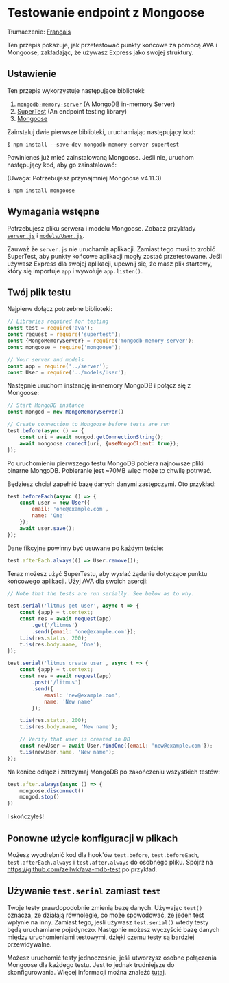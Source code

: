 # Testowanie endpoint z Mongoose

Tłumaczenie: [Français](https://github.com/avajs/ava-docs/blob/main/fr_FR/docs/recipes/endpoint-testing-with-mongoose.md)

Ten przepis pokazuje, jak przetestować punkty końcowe za pomocą AVA i Mongoose, zakładając, że używasz Express jako swojej struktury.

## Ustawienie

Ten przepis wykorzystuje następujące biblioteki:

1. [`mongodb-memory-server`](https://github.com/nodkz/mongodb-memory-server) (A MongoDB in-memory Server)
2. [SuperTest](https://github.com/visionmedia/supertest) (An endpoint testing library)
3. [Mongoose](http://mongoosejs.com)

Zainstaluj dwie pierwsze biblioteki, uruchamiając następujący kod:

```console
$ npm install --save-dev mongodb-memory-server supertest
```

Powinieneś już mieć zainstalowaną Mongoose. Jeśli nie, uruchom następujący kod, aby go zainstalować:

(Uwaga: Potrzebujesz przynajmniej Mongoose v4.11.3)

```console
$ npm install mongoose
```

## Wymagania wstępne

Potrzebujesz pliku serwera i modelu Mongoose. Zobacz przykłady [`server.js`](https://github.com/zellwk/ava-mdb-test/blob/master/server.js) i [`models/User.js`](https://github.com/zellwk/ava-mdb-test/blob/master/models/User.js).

Zauważ że `server.js` nie uruchamia aplikacji. Zamiast tego musi to zrobić SuperTest, aby punkty końcowe aplikacji mogły zostać przetestowane. Jeśli używasz Express dla swojej aplikacji, upewnij się, że masz plik startowy, który się importuje `app` i wywołuje `app.listen()`.

## Twój plik testu

Najpierw dołącz potrzebne biblioteki:

```js
// Libraries required for testing
const test = require('ava');
const request = require('supertest');
const {MongoMemoryServer} = require('mongodb-memory-server');
const mongoose = require('mongoose');

// Your server and models
const app = require('../server');
const User = require('../models/User');
```

Następnie uruchom instancję in-memory MongoDB i połącz się z Mongoose:

```js
// Start MongoDB instance
const mongod = new MongoMemoryServer()

// Create connection to Mongoose before tests are run
test.before(async () => {
	const uri = await mongod.getConnectionString();
	await mongoose.connect(uri, {useMongoClient: true});
});
```

Po uruchomieniu pierwszego testu MongoDB pobiera najnowsze pliki binarne MongoDB. Pobieranie jest ~70MB więc może to chwilę potrwać.

Będziesz chciał zapełnić bazę danych danymi zastępczymi. Oto przykład:

```js
test.beforeEach(async () => {
	const user = new User({
		email: 'one@example.com',
		name: 'One'
	});
	await user.save();
});
```

Dane fikcyjne powinny być usuwane po każdym teście:

```js
test.afterEach.always(() => User.remove());
```

Teraz możesz użyć SuperTestu, aby wysłać żądanie dotyczące punktu końcowego aplikacji. Użyj AVA dla swoich asercji:

```js
// Note that the tests are run serially. See below as to why.

test.serial('litmus get user', async t => {
	const {app} = t.context;
	const res = await request(app)
		.get('/litmus')
		.send({email: 'one@example.com'});
	t.is(res.status, 200);
	t.is(res.body.name, 'One');
});

test.serial('litmus create user', async t => {
	const {app} = t.context;
	const res = await request(app)
		.post('/litmus')
		.send({
			email: 'new@example.com',
			name: 'New name'
		});

	t.is(res.status, 200);
	t.is(res.body.name, 'New name');

	// Verify that user is created in DB
	const newUser = await User.findOne({email: 'new@example.com'});
	t.is(newUser.name, 'New name');
});
```

Na koniec odłącz i zatrzymaj MongoDB po zakończeniu wszystkich testów:

```js
test.after.always(async () => {
	mongoose.disconnect()
	mongod.stop()
})

```

I skończyłeś!

## Ponowne użycie konfiguracji w plikach

Możesz wyodrębnić kod dla hook'ów `test.before`, `test.beforeEach`, `test.afterEach.always` i `test.after.always` do osobnego pliku. Spójrz na https://github.com/zellwk/ava-mdb-test po przykład.

## Używanie `test.serial` zamiast `test`

Twoje testy prawdopodobnie zmienią bazę danych. Używając `test()` oznacza, że działają równolegle, co może spowodować, że jeden test wpłynie na inny. Zamiast tego, jeśli używasz `test.serial()` wtedy testy będą uruchamiane pojedynczo. Następnie możesz wyczyścić bazę danych między uruchomieniami testowymi, dzięki czemu testy są bardziej przewidywalne.

Możesz uruchomić testy jednocześnie, jeśli utworzysz osobne połączenia Mongoose dla każdego testu. Jest to jednak trudniejsze do skonfigurowania. Więcej informacji można znaleźć [tutaj](https://github.com/nodkz/mongodb-memory-server#several-mongoose-connections-simultaneously).
